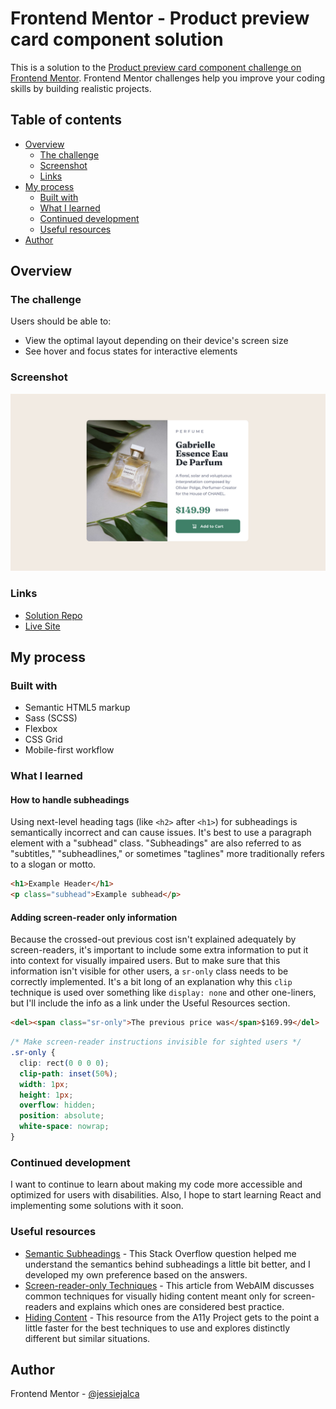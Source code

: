 # Frontend Mentor - Product preview card component solution

This is a solution to the [Product preview card component challenge on Frontend Mentor](https://www.frontendmentor.io/challenges/product-preview-card-component-GO7UmttRfa). Frontend Mentor challenges help you improve your coding skills by building realistic projects.

## Table of contents

- [Overview](#overview)
  - [The challenge](#the-challenge)
  - [Screenshot](#screenshot)
  - [Links](#links)
- [My process](#my-process)
  - [Built with](#built-with)
  - [What I learned](#what-i-learned)
  - [Continued development](#continued-development)
  - [Useful resources](#useful-resources)
- [Author](#author)

## Overview

### The challenge

Users should be able to:

- View the optimal layout depending on their device's screen size
- See hover and focus states for interactive elements

### Screenshot

![](../../images/product-preview-card-component.jpg)

### Links

- [Solution Repo](https://github.com/jessiejalca/frontend-mentor-challenges/tree/main/challenges/product-preview-card-component-main)
- [Live Site](https://jessiejalca.github.io/frontend-mentor-challenges/challenges/product-preview-card-component-main/index.html)

## My process

### Built with

- Semantic HTML5 markup
- Sass (SCSS)
- Flexbox
- CSS Grid
- Mobile-first workflow

### What I learned

#### How to handle subheadings

Using next-level heading tags (like `<h2>` after `<h1>`) for subheadings is semantically incorrect and can cause issues. It's best to use a paragraph element with a "subhead" class. "Subheadings" are also referred to as "subtitles," "subheadlines," or sometimes "taglines" more traditionally refers to a slogan or motto.

```html
<h1>Example Header</h1>
<p class="subhead">Example subhead</p>
```

#### Adding screen-reader only information

Because the crossed-out previous cost isn't explained adequately by screen-readers, it's important to include some extra information to put it into context for visually impaired users. But to make sure that this information isn't visible for other users, a `sr-only` class needs to be correctly implemented. It's a bit long of an explanation why this `clip` technique is used over something like `display: none` and other one-liners, but I'll include the info as a link under the Useful Resources section.

```html
<del><span class="sr-only">The previous price was</span>$169.99</del>
```

```css
/* Make screen-reader instructions invisible for sighted users */
.sr-only {
  clip: rect(0 0 0 0);
  clip-path: inset(50%);
  width: 1px;
  height: 1px;
  overflow: hidden;
  position: absolute;
  white-space: nowrap;
}
```

### Continued development

I want to continue to learn about making my code more accessible and optimized for users with disabilities. Also, I hope to start learning React and implementing some solutions with it soon.

### Useful resources

- [Semantic Subheadings](https://stackoverflow.com/questions/3910419/semantic-structure-in-html-subtitles-pre-html5) - This Stack Overflow question helped me understand the semantics behind subheadings a little bit better, and I developed my own preference based on the answers.
- [Screen-reader-only Techniques](https://webaim.org/techniques/css/invisiblecontent/) - This article from WebAIM discusses common techniques for visually hiding content meant only for screen-readers and explains which ones are considered best practice.
- [Hiding Content](https://www.a11yproject.com/posts/how-to-hide-content/) - This resource from the A11y Project gets to the point a little faster for the best techniques to use and explores distinctly different but similar situations.

## Author

Frontend Mentor - [@jessiejalca](https://www.frontendmentor.io/profile/jessiejalca)
